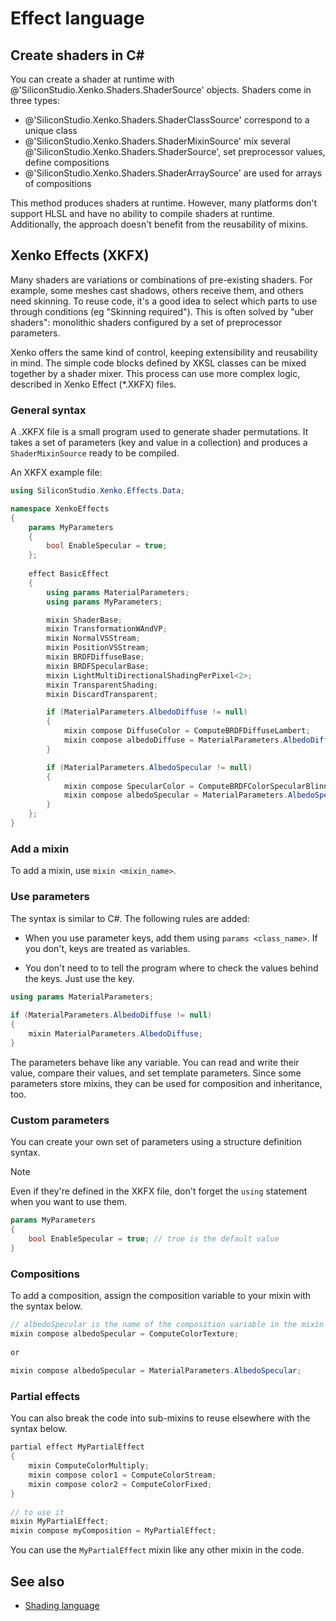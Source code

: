 # Effect language

## Create shaders in C&#35;

You can create a shader at runtime with @'SiliconStudio.Xenko.Shaders.ShaderSource' objects. Shaders come in three types:

- @'SiliconStudio.Xenko.Shaders.ShaderClassSource' correspond to a unique class
- @'SiliconStudio.Xenko.Shaders.ShaderMixinSource' mix several @'SiliconStudio.Xenko.Shaders.ShaderSource', set preprocessor values, define compositions
- @'SiliconStudio.Xenko.Shaders.ShaderArraySource' are used for arrays of compositions

This method produces shaders at runtime. However, many platforms don't support HLSL and have no ability to compile shaders at runtime. Additionally, the approach doesn't benefit from the reusability of mixins.

## Xenko Effects (XKFX)

Many shaders are variations or combinations of pre-existing shaders. For example, some meshes cast shadows, others receive them, and others need skinning. To reuse code, it's a good idea to select which parts to use through conditions (eg "Skinning required"). This is often solved by "uber shaders": monolithic shaders configured by a set of preprocessor parameters.

Xenko offers the same kind of control, keeping extensibility and reusability in mind. The simple code blocks defined by XKSL classes can be mixed together by a shader mixer. This process can use more complex logic, described in Xenko Effect (*.XKFX) files.

### General syntax

A .XKFX file is a small program used to generate shader permutations. It takes a set of parameters (key and value in a collection) and produces a `ShaderMixinSource` ready to be compiled.

An XKFX example file:

```cs
using SiliconStudio.Xenko.Effects.Data;

namespace XenkoEffects
{
	params MyParameters
	{
		bool EnableSpecular = true;
	};
	
	effect BasicEffect
	{
		using params MaterialParameters;
		using params MyParameters;

		mixin ShaderBase;
		mixin TransformationWAndVP;
		mixin NormalVSStream;
		mixin PositionVSStream;
		mixin BRDFDiffuseBase;
		mixin BRDFSpecularBase;
		mixin LightMultiDirectionalShadingPerPixel<2>;
		mixin TransparentShading;
		mixin DiscardTransparent;

		if (MaterialParameters.AlbedoDiffuse != null)
		{
			mixin compose DiffuseColor = ComputeBRDFDiffuseLambert;
			mixin compose albedoDiffuse = MaterialParameters.AlbedoDiffuse;
		}

		if (MaterialParameters.AlbedoSpecular != null)
		{
			mixin compose SpecularColor = ComputeBRDFColorSpecularBlinnPhong;
			mixin compose albedoSpecular = MaterialParameters.AlbedoSpecular;
		}
	};
}
```

### Add a mixin

To add a mixin, use `mixin <mixin_name>`.

### Use parameters

The syntax is similar to C#. The following rules are added:

- When you use parameter keys, add them using `params <class_name>`. If you don't, keys are treated as variables.

- You don't need to to tell the program where to check the values behind the keys. Just use the key.

```cs
using params MaterialParameters;
 
if (MaterialParameters.AlbedoDiffuse != null)
{
	mixin MaterialParameters.AlbedoDiffuse;
}
```

The parameters behave like any variable. You can read and write their value, compare their values, and set template parameters. Since some parameters store mixins, they can be used for composition and inheritance, too.

### Custom parameters

You can create your own set of parameters using a structure definition syntax. 

>[!Note]
>Even if they're defined in the XKFX file, don't forget the `using` statement when you want to use them.

```cs
params MyParameters
{
	bool EnableSpecular = true; // true is the default value
}
```

### Compositions

To add a composition, assign the composition variable to your mixin with the syntax below.

```cs
// albedoSpecular is the name of the composition variable in the mixin
mixin compose albedoSpecular = ComputeColorTexture;
 
or
 
mixin compose albedoSpecular = MaterialParameters.AlbedoSpecular;
```

### Partial effects

You can also break the code into sub-mixins to reuse elsewhere with the syntax below.

```cs
partial effect MyPartialEffect
{
	mixin ComputeColorMultiply;
	mixin compose color1 = ComputeColorStream;
	mixin compose color2 = ComputeColorFixed;
}
 
// to use it
mixin MyPartialEffect;
mixin compose myComposition = MyPartialEffect;
```

You can use the `MyPartialEffect` mixin like any other mixin in the code.

## See also

* [Shading language](shading-language/index.md)